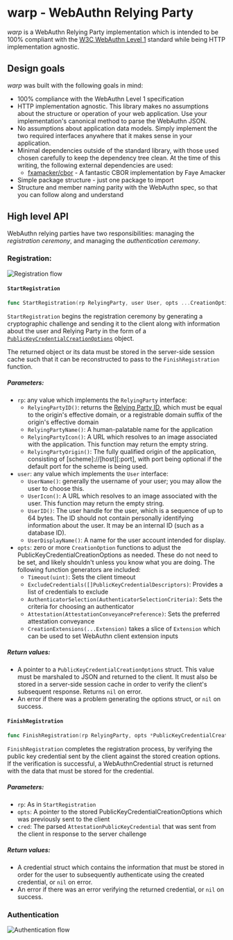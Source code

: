 # warp - **W**eb**A**uthn **R**elying **P**arty
_warp_ is a WebAuthn Relying Party implementation which is intended to be 100% compliant with the [W3C WebAuthn Level 1](https://https://www.w3.org/TR/webauthn-1/) standard while being HTTP implementation agnostic.

## Design goals
_warp_ was built with the following goals in mind:
* 100% compliance with the WebAuthn Level 1 specification
* HTTP implementation agnostic. This library makes no assumptions about the structure or operation of your web application. Use your implementation's canonical method to parse the WebAuthn JSON.
* No assumptions about application data models. Simply implement the two required interfaces anywhere that it makes sense in your application.
* Minimal dependencies outside of the standard library, with those used chosen carefully to keep the dependency tree clean. At the time of this writing, the following external dependencies are used:
  * [fxamacker/cbor](https://github.com/fxamacker/cbor) - A fantastic CBOR implementation by Faye Amacker
* Simple package structure - just one package to import
* Structure and member naming parity with the WebAuthn spec, so that you can follow along and understand

## High level API
WebAuthn relying parties have two responsibilities: managing the _registration ceremony_, and managing the _authentication ceremony_.

### Registration:
![Registration flow](https://www.w3.org/TR/webauthn-1/images/webauthn-registration-flow-01.svg)

#### `StartRegistration`
```go
func StartRegistration(rp RelyingParty, user User, opts ...CreationOption) (*PublicKeyCredentialCreationOptions, error)
```

`StartRegistration` begins the registration ceremony by generating a cryptographic challenge and sending it to the client along with information about the user and Relying Party in the form of a [`PublicKeyCredentialCreationOptions`](https://www.w3.org/TR/webauthn-1/#dictionary-makecredentialoptions) object. 

The returned object or its data must be stored in the server-side session cache such that it can be reconstructed to pass to the
`FinishRegistration` function.

##### Parameters:
* `rp`: any value which implements the `RelyingParty` interface:
  * `RelyingPartyID()`: returns the [Relying Party ID](https://www.w3.org/TR/webauthn-1/#rp-id), which must be equal to the origin's effective domain, or a registrable domain suffix of the origin's effective domain
  * `RelyingPartyName()`: A human-palatable name for the application
  * `RelyingPartyIcon()`: A URL which resolves to an image associated with the application. This function may return the empty string.
  * `RelyingPartyOrigin()`: The fully qualified origin of the application, consisting of [scheme]://[host][:port], with port being optional if the default port for the scheme is being used.
* `user`: any value which implements the `User` interface:
  * `UserName()`: generally the username of your user; you may allow the user to choose this.
  * `UserIcon()`: A URL which resolves to an image associated with the user. This function may return the empty string.
  * `UserID()`: The user handle for the user, which is a sequence of up to 64 bytes. The ID should not contain personally identifying information about the user. It may be an internal ID (such as a database ID).
  * `UserDisplayName()`: A name for the user account intended for display.
* `opts`: zero or more `CreationOption` functions to adjust the PublicKeyCredentialCreationOptions as needed. These do not need to be set, and likely shouldn't unless you know what you are doing. The following function generators are included:
  * `Timeout(uint)`: Sets the client timeout
  * `ExcludeCredentials([]PublicKeyCredentialDescriptors)`: Provides a list of credentials to exclude
  * `AuthenticatorSelection(AuthenticatorSelectionCriteria)`: Sets the criteria for choosing an authenticator
  * `Attestation(AttestationConveyancePreference)`: Sets the preferred attestation conveyance
  * `CreationExtensions(...Extension)` takes a slice of `Extension` which can be used to set WebAuthn client extension inputs

##### Return values:
* A pointer to a `PublicKeyCredentialCreationOptions` struct. This value must be marshaled to JSON and returned to the client. It must also be stored in a server-side session cache in order to verify the client's subsequent response. Returns `nil` on error.
* An error if there was a problem generating the options struct, or `nil` on success.

#### `FinishRegistration`
```go
func FinishRegistration(rp RelyingParty, opts *PublicKeyCredentialCreationOptions, cred *AttestationPublicKeyCredential) (*WebAuthnCredential, error)
```

`FinishRegistration` completes the registration process, by verifying the public key credential sent by the client against the stored creation options. If the verification is successful, a WebAuthnCredential struct is returned with the data that must be stored for the credential.

##### Parameters:
* `rp`: As in `StartRegistration`
* `opts`: A pointer to the stored PublicKeyCredentialCreationOptions which was previously sent to the client
* `cred`: The parsed `AttestationPublicKeyCredential` that was sent from the client in response to the server challenge

##### Return values:
* A credential struct which contains the information that must be stored in order for the user to subsequently authenticate using the created credential, or `nil` on error.
* An error if there was an error verifying the returned credential, or `nil` on success.

### Authentication
![Authentication flow](https://www.w3.org/TR/webauthn-1/images/webauthn-authentication-flow-01.svg)